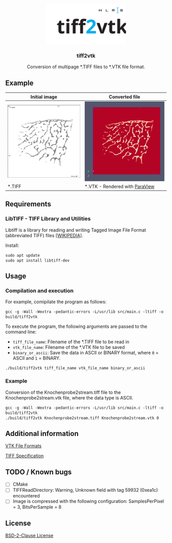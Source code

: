 
<p align="center">
<img src="reference_images/repo_card.svg" alt="Logo" width="250" height="125">
<h3 align="center">tiff2vtk</h3>
<p align="center">
Conversion of multipage *.TIFF files to *.VTK file format.
</p>
</p>

## Example

Initial image| Converted file
--- | ---
![*.TIFF](https://github.com/bennyschnabel/tiff2vtk/blob/main/reference_images/Knochenprobe2stream.png) | ![*.VTK](https://github.com/bennyschnabel/tiff2vtk/blob/main/reference_images/Knochenprobe2stream_vtk.png)
*.TIFF | *.VTK - Rendered with [ParaView](https://www.paraview.org/)

## Requirements

### LibTIFF - TIFF Library and Utilities

Libtiff is a library for reading and writing Tagged Image File Format (abbreviated TIFF) files [[WIKIPEDIA]](https://en.wikipedia.org/wiki/Libtiff).

Install:
```
sudo apt update
sudo apt install libtiff-dev
```
## Usage

### Compilation and execution

For example, comipilate the program as follows:
```
gcc -g -Wall -Wextra -pedantic-errors -L/usr/lib src/main.c -ltiff -o build/tiff2vtk
```

To execute the program, the following arguments are passed to the command line:
- `tiff_file_name`: Filename of the *.TIFF file to be read in
- `vtk_file_name`: Filename of the *.VTK file to be saved
- `binary_or_ascii`: Save the data in ASCII or BINARY format, where `0` = ASCII and `1` = BINARY.

```
./build/tiff2vtk tiff_file_name vtk_file_name binary_or_ascii
```

### Example

Conversion of the Knochenprobe2stream.tiff file to the Knochenprobe2stream.vtk file, where the data type is ASCII.

```
gcc -g -Wall -Wextra -pedantic-errors -L/usr/lib src/main.c -ltiff -o build/tiff2vtk
./build/tiff2vtk Knochenprobe2stream.tiff Knochenprobe2stream.vtk 0
```

## Additional information

[VTK File Formats](https://vtk.org/wp-content/uploads/2015/04/file-formats.pdf)

[TIFF Specification](https://www.itu.int/itudoc/itu-t/com16/tiff-fx/docs/tiff6.pdf)

## TODO / Known bugs

- [ ] CMake
- [ ] TIFFReadDirectory: Warning, Unknown field with tag 59932 (0xea1c) encountered
- [ ] Image is compressed with the following configuration: SamplesPerPixel = 3, BitsPerSample = 8

## License

[BSD-2-Clause License](https://github.com/bennyschnabel/tiff2vtk/blob/main/LICENSE)
